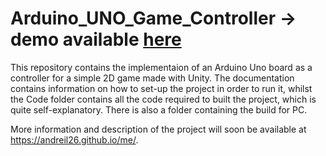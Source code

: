 # Arduino_UNO_Game_Controller -> demo available [here]('https://drive.google.com/file/d/1c2jMIr-F5NqIebdQM4C9fnch6Qukyf52/view?usp=sharing')

This repository contains the implementaion of an Arduino Uno board as a controller for a simple 2D game made with Unity. The documentation contains information on how to set-up the project in order to run it, whilst the Code folder contains all the code required to built the project, which is quite self-explanatory.
There is also a folder containing the build for PC.

More information and description of the project will soon be available at https://andreil26.github.io/me/.
